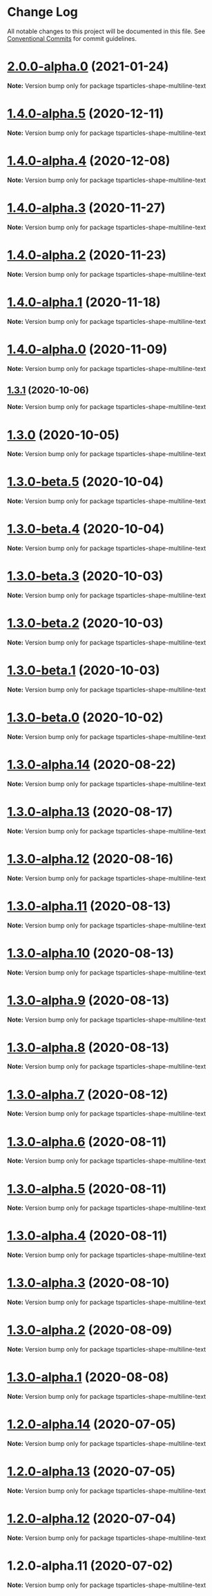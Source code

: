 # Change Log

All notable changes to this project will be documented in this file.
See [Conventional Commits](https://conventionalcommits.org) for commit guidelines.

# [2.0.0-alpha.0](https://github.com/matteobruni/tsparticles/compare/tsparticles-shape-multiline-text@1.4.0-alpha.5...tsparticles-shape-multiline-text@2.0.0-alpha.0) (2021-01-24)

**Note:** Version bump only for package tsparticles-shape-multiline-text





# [1.4.0-alpha.5](https://github.com/matteobruni/tsparticles/compare/tsparticles-shape-multiline-text@1.4.0-alpha.4...tsparticles-shape-multiline-text@1.4.0-alpha.5) (2020-12-11)

**Note:** Version bump only for package tsparticles-shape-multiline-text





# [1.4.0-alpha.4](https://github.com/matteobruni/tsparticles/compare/tsparticles-shape-multiline-text@1.4.0-alpha.3...tsparticles-shape-multiline-text@1.4.0-alpha.4) (2020-12-08)

**Note:** Version bump only for package tsparticles-shape-multiline-text





# [1.4.0-alpha.3](https://github.com/matteobruni/tsparticles/compare/tsparticles-shape-multiline-text@1.4.0-alpha.2...tsparticles-shape-multiline-text@1.4.0-alpha.3) (2020-11-27)

**Note:** Version bump only for package tsparticles-shape-multiline-text





# [1.4.0-alpha.2](https://github.com/matteobruni/tsparticles/compare/tsparticles-shape-multiline-text@1.4.0-alpha.1...tsparticles-shape-multiline-text@1.4.0-alpha.2) (2020-11-23)

**Note:** Version bump only for package tsparticles-shape-multiline-text





# [1.4.0-alpha.1](https://github.com/matteobruni/tsparticles/compare/tsparticles-shape-multiline-text@1.4.0-alpha.0...tsparticles-shape-multiline-text@1.4.0-alpha.1) (2020-11-18)

**Note:** Version bump only for package tsparticles-shape-multiline-text





# [1.4.0-alpha.0](https://github.com/matteobruni/tsparticles/compare/tsparticles-shape-multiline-text@1.3.11...tsparticles-shape-multiline-text@1.4.0-alpha.0) (2020-11-09)

**Note:** Version bump only for package tsparticles-shape-multiline-text





## [1.3.1](https://github.com/matteobruni/tsparticles/compare/tsparticles-shape-multiline-text@1.3.0...tsparticles-shape-multiline-text@1.3.1) (2020-10-06)

**Note:** Version bump only for package tsparticles-shape-multiline-text





# [1.3.0](https://github.com/matteobruni/tsparticles/compare/tsparticles-shape-multiline-text@1.3.0-beta.5...tsparticles-shape-multiline-text@1.3.0) (2020-10-05)

**Note:** Version bump only for package tsparticles-shape-multiline-text





# [1.3.0-beta.5](https://github.com/matteobruni/tsparticles/compare/tsparticles-shape-multiline-text@1.3.0-beta.4...tsparticles-shape-multiline-text@1.3.0-beta.5) (2020-10-04)

**Note:** Version bump only for package tsparticles-shape-multiline-text





# [1.3.0-beta.4](https://github.com/matteobruni/tsparticles/compare/tsparticles-shape-multiline-text@1.3.0-beta.3...tsparticles-shape-multiline-text@1.3.0-beta.4) (2020-10-04)

**Note:** Version bump only for package tsparticles-shape-multiline-text





# [1.3.0-beta.3](https://github.com/matteobruni/tsparticles/compare/tsparticles-shape-multiline-text@1.3.0-beta.2...tsparticles-shape-multiline-text@1.3.0-beta.3) (2020-10-03)

**Note:** Version bump only for package tsparticles-shape-multiline-text





# [1.3.0-beta.2](https://github.com/matteobruni/tsparticles/compare/tsparticles-shape-multiline-text@1.3.0-beta.1...tsparticles-shape-multiline-text@1.3.0-beta.2) (2020-10-03)

**Note:** Version bump only for package tsparticles-shape-multiline-text





# [1.3.0-beta.1](https://github.com/matteobruni/tsparticles/compare/tsparticles-shape-multiline-text@1.3.0-beta.0...tsparticles-shape-multiline-text@1.3.0-beta.1) (2020-10-03)

**Note:** Version bump only for package tsparticles-shape-multiline-text





# [1.3.0-beta.0](https://github.com/matteobruni/tsparticles/compare/tsparticles-shape-multiline-text@1.2.12...tsparticles-shape-multiline-text@1.3.0-beta.0) (2020-10-02)

**Note:** Version bump only for package tsparticles-shape-multiline-text





# [1.3.0-alpha.14](https://github.com/matteobruni/tsparticles/compare/tsparticles-shape-multiline-text@1.2.9...tsparticles-shape-multiline-text@1.3.0-alpha.14) (2020-08-22)

**Note:** Version bump only for package tsparticles-shape-multiline-text





# [1.3.0-alpha.13](https://github.com/matteobruni/tsparticles/compare/tsparticles-shape-multiline-text@1.3.0-alpha.12...tsparticles-shape-multiline-text@1.3.0-alpha.13) (2020-08-17)

**Note:** Version bump only for package tsparticles-shape-multiline-text





# [1.3.0-alpha.12](https://github.com/matteobruni/tsparticles/compare/tsparticles-shape-multiline-text@1.2.8...tsparticles-shape-multiline-text@1.3.0-alpha.12) (2020-08-16)

**Note:** Version bump only for package tsparticles-shape-multiline-text





# [1.3.0-alpha.11](https://github.com/matteobruni/tsparticles/compare/tsparticles-shape-multiline-text@1.3.0-alpha.10...tsparticles-shape-multiline-text@1.3.0-alpha.11) (2020-08-13)

**Note:** Version bump only for package tsparticles-shape-multiline-text





# [1.3.0-alpha.10](https://github.com/matteobruni/tsparticles/compare/tsparticles-shape-multiline-text@1.3.0-alpha.9...tsparticles-shape-multiline-text@1.3.0-alpha.10) (2020-08-13)

**Note:** Version bump only for package tsparticles-shape-multiline-text





# [1.3.0-alpha.9](https://github.com/matteobruni/tsparticles/compare/tsparticles-shape-multiline-text@1.3.0-alpha.8...tsparticles-shape-multiline-text@1.3.0-alpha.9) (2020-08-13)

**Note:** Version bump only for package tsparticles-shape-multiline-text





# [1.3.0-alpha.8](https://github.com/matteobruni/tsparticles/compare/tsparticles-shape-multiline-text@1.3.0-alpha.7...tsparticles-shape-multiline-text@1.3.0-alpha.8) (2020-08-13)

**Note:** Version bump only for package tsparticles-shape-multiline-text





# [1.3.0-alpha.7](https://github.com/matteobruni/tsparticles/compare/tsparticles-shape-multiline-text@1.3.0-alpha.6...tsparticles-shape-multiline-text@1.3.0-alpha.7) (2020-08-12)

**Note:** Version bump only for package tsparticles-shape-multiline-text





# [1.3.0-alpha.6](https://github.com/matteobruni/tsparticles/compare/tsparticles-shape-multiline-text@1.3.0-alpha.5...tsparticles-shape-multiline-text@1.3.0-alpha.6) (2020-08-11)

**Note:** Version bump only for package tsparticles-shape-multiline-text





# [1.3.0-alpha.5](https://github.com/matteobruni/tsparticles/compare/tsparticles-shape-multiline-text@1.3.0-alpha.4...tsparticles-shape-multiline-text@1.3.0-alpha.5) (2020-08-11)

**Note:** Version bump only for package tsparticles-shape-multiline-text





# [1.3.0-alpha.4](https://github.com/matteobruni/tsparticles/compare/tsparticles-shape-multiline-text@1.3.0-alpha.3...tsparticles-shape-multiline-text@1.3.0-alpha.4) (2020-08-11)

**Note:** Version bump only for package tsparticles-shape-multiline-text





# [1.3.0-alpha.3](https://github.com/matteobruni/tsparticles/compare/tsparticles-shape-multiline-text@1.3.0-alpha.2...tsparticles-shape-multiline-text@1.3.0-alpha.3) (2020-08-10)

**Note:** Version bump only for package tsparticles-shape-multiline-text





# [1.3.0-alpha.2](https://github.com/matteobruni/tsparticles/compare/tsparticles-shape-multiline-text@1.3.0-alpha.1...tsparticles-shape-multiline-text@1.3.0-alpha.2) (2020-08-09)

**Note:** Version bump only for package tsparticles-shape-multiline-text





# [1.3.0-alpha.1](https://github.com/matteobruni/tsparticles/compare/tsparticles-shape-multiline-text@1.2.7...tsparticles-shape-multiline-text@1.3.0-alpha.1) (2020-08-08)

**Note:** Version bump only for package tsparticles-shape-multiline-text





# [1.2.0-alpha.14](https://github.com/matteobruni/tsparticles/compare/tsparticles-shape-multiline-text@1.2.0-alpha.13...tsparticles-shape-multiline-text@1.2.0-alpha.14) (2020-07-05)

**Note:** Version bump only for package tsparticles-shape-multiline-text





# [1.2.0-alpha.13](https://github.com/matteobruni/tsparticles/compare/tsparticles-shape-multiline-text@1.2.0-alpha.12...tsparticles-shape-multiline-text@1.2.0-alpha.13) (2020-07-05)

**Note:** Version bump only for package tsparticles-shape-multiline-text





# [1.2.0-alpha.12](https://github.com/matteobruni/tsparticles/compare/tsparticles-shape-multiline-text@1.2.0-alpha.11...tsparticles-shape-multiline-text@1.2.0-alpha.12) (2020-07-04)

**Note:** Version bump only for package tsparticles-shape-multiline-text





# 1.2.0-alpha.11 (2020-07-02)

**Note:** Version bump only for package tsparticles-shape-multiline-text
